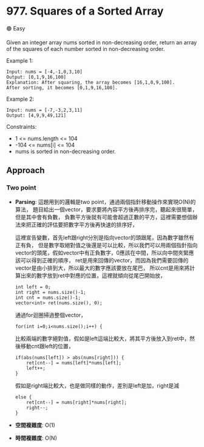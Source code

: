 # 977. Squares of a Sorted Array

🟢 Easy 

Given an integer array nums sorted in non-decreasing order, return an array of the squares of each number sorted in non-decreasing order.

Example 1:
```
Input: nums = [-4,-1,0,3,10]
Output: [0,1,9,16,100]
Explanation: After squaring, the array becomes [16,1,0,9,100].
After sorting, it becomes [0,1,9,16,100].
```

Example 2:
```
Input: nums = [-7,-3,2,3,11]
Output: [4,9,9,49,121]
```

Constraints:
- 1 <= nums.length <= 104
- -104 <= nums[i] <= 104
- nums is sorted in non-decreasing order.

## Approach
### Two point
- **Parsing**: 
    這題用到的邏輯是two point，通過兩個指針移動操作來實現O(N)的算法，
    題目給出一個vector，要求要將內容平方後再排序完，聽起來很簡單，但是其中會有負數，
    負數平方後就有可能會超過正數的平方，這裡需要想個辦法來把正確的評估要把數字平方後再快速的排序好，

    這裡宣告變數，首先left跟right分別是指向vector的頭跟尾，因為數字雖然有正有負，
    但是數字取絕對值之後還是可以比較，所以我們可以用兩個指針指向vector的頭尾，假如vector中有正負數字，0應該在中間，所以向中間夾緊應該可以得到正確的順序，
    ret是用來回傳的vector，而因為我們需要回傳的vector是由小排到大，所以最大的數字應該要放在尾巴，
    所以cnt是用來將計算出來的數字放到ret中對應的位置，這裡就傾向從尾巴開始放，
    ```
    int left = 0; 
    int right = nums.size()-1;
    int cnt = nums.size()-1;
    vector<int> ret(nums.size(), 0);
    ```
    通過for迴圈掃過整個vector，
    ```
    for(int i=0;i<nums.size();i++) {
    ```
    比較兩端的數字絕對值，假如是left這端比較大，將其平方後放入到ret中，然後移動cnt跟left的位置，
    ```
    if(abs(nums[left]) > abs(nums[right])) {
        ret[cnt--] = nums[left]*nums[left];
        left++;
    }
    ```
    假如是right端比較大，也是做同樣的動作，差別是left是加，right是減
    ```
    else {
        ret[cnt--] = nums[right]*nums[right];
        right--;
    }
    ```
- **空間複雜度**: O(1)
- **時間複雜度**: O(N)